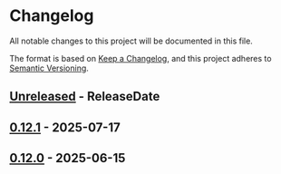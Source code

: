 <!-- markdownlint-disable blanks-around-headings blanks-around-lists no-duplicate-heading -->

# Changelog
All notable changes to this project will be documented in this file.

The format is based on [Keep a Changelog](https://keepachangelog.com/en/1.0.0/),
and this project adheres to [Semantic Versioning](https://semver.org/spec/v2.0.0.html).

<!-- next-header -->
## [Unreleased] - ReleaseDate
## [0.12.1] - 2025-07-17
## [0.12.0] - 2025-06-15

<!-- next-url -->
[Unreleased]: https://github.com/rust-gpu/spirv-tools-rs/compare/spirv-tools-sys-v0.12.1...HEAD
[0.12.1]: https://github.com/rust-gpu/spirv-tools-rs/compare/spirv-tools-sys-v0.12.0...spirv-tools-sys-v0.12.1
[0.12.0]: https://github.com/EmbarkStudios/spirv-tools-rs/compare/spirv-tools-sys-v0.8.0...spirv-tools-sys-v0.12.0
[0.8.0]: https://github.com/EmbarkStudios/spirv-tools-rs/compare/spirv-tools-sys-v0.7.0...spirv-tools-sys-v0.8.0
[0.7.0]: https://github.com/EmbarkStudios/spirv-tools-rs/compare/spirv-tools-sys-v0.6.0...spirv-tools-sys-v0.7.0
[0.6.0]: https://github.com/EmbarkStudios/spirv-tools-rs/compare/spirv-tools-sys-v0.5.0..spirv-tools-sys-.0.6.0
[0.5.0]: https://github.com/EmbarkStudios/spirv-tools-rs/compare/spirv-tools-sys-v0.4.0...spirv-tools-sys-v0.5.0
[0.3.1]: https://github.com/EmbarkStudios/spirv-tools-rs/compare/spirv-tools-sys-v0.3.0...spirv-tools-sys-v0.4
[0.3.0]: https://github.com/EmbarkStudios/spirv-tools-rs/compare/spirv-tools-sys-v0.2.0...spirv-tools-sys-v0.3.0
[0.1.1]: https://github.com/EmbarkStudios/spirv-tools-rs/compare/spirv-tools-sys-v0.1.0...spirv-tools-sys-v0.1.1
[0.1.0]: https://github.com/EmbarkStudios/spirv-tools-rs/releases/tag/spirv-tools-sys-v0.1.0
